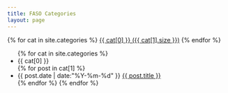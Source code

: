 ```yaml
---
title: FASO Categories
layout: page
---
```


<div id='tag_cloud' class="tabcloud">
{% for cat in site.categories %}
<a href="#cat-{{ cat[0] }}" title="{{ cat[0] }}" rel="{{ cat[1].size }}">{{ cat[0] }} ({{ cat[1].size }})</a>
{% endfor %}
</div>

<ul class="ilist">
{% for cat in site.categories %}
  <li class="ilist-seperator" id="cat-{{ cat[0] }}">{{ cat[0] }}</li>
{% for post in cat[1] %}
  <li class="ilist-item">
  <time datetime="{{ post.date | date:"%Y-%m-%d" }}">{{ post.date | date:"%Y-%m-%d" }}</time>
  <a href="{{ post.url }}" title="{{ post.title }}">{{ post.title }}</a>
  </li>
{% endfor %}
{% endfor %}
</ul>
<script>
    var seajsMod = {'mod':'cate'};
</script>